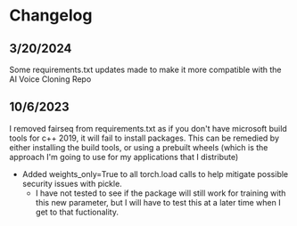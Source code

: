 # Changelog

## 3/20/2024
Some requirements.txt updates made to make it more compatible with the AI Voice Cloning Repo

## 10/6/2023
I removed fairseq from requirements.txt as if you don't have microsoft build tools for c++ 2019, it will fail to install packages.  This can be remedied by either installing the build tools, or using a prebuilt wheels (which is the approach I'm going to use for my applications that I distribute)
- Added weights_only=True to all torch.load calls to help mitigate possible security issues with pickle.
    - I have not tested to see if the package will still work for training with this new parameter, but I will have to test this at a later time when I get to that fuctionality.